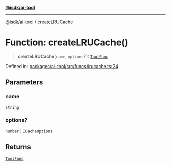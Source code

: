 [**@isdk/ai-tool**](../README.md)

***

[@isdk/ai-tool](../globals.md) / createLRUCache

# Function: createLRUCache()

> **createLRUCache**(`name`, `options`?): [`ToolFunc`](../classes/ToolFunc.md)

Defined in: [packages/ai-tool/src/funcs/lrucache.ts:24](https://github.com/isdk/ai-tool.js/blob/6a89194ac34437a1bc58f7ec590cd22976939ca6/src/funcs/lrucache.ts#L24)

## Parameters

### name

`string`

### options?

`number` | `ICacheOptions`

## Returns

[`ToolFunc`](../classes/ToolFunc.md)
